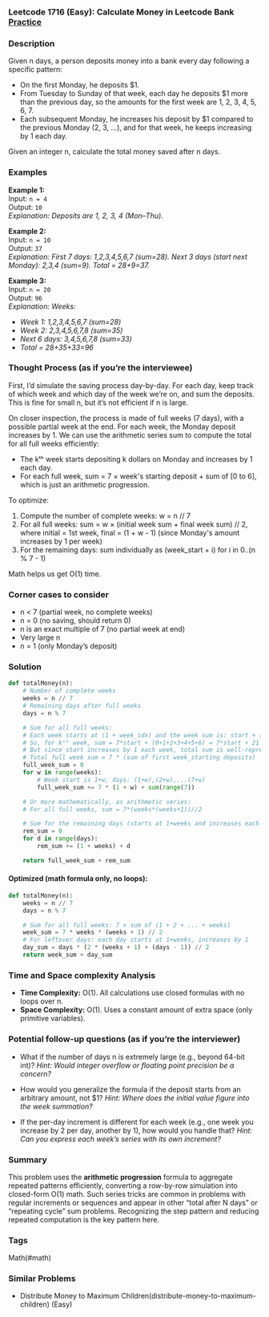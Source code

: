 ### Leetcode 1716 (Easy): Calculate Money in Leetcode Bank [Practice](https://leetcode.com/problems/calculate-money-in-leetcode-bank)

### Description  
Given n days, a person deposits money into a bank every day following a specific pattern:
- On the first Monday, he deposits \$1.
- From Tuesday to Sunday of that week, each day he deposits \$1 more than the previous day, so the amounts for the first week are 1, 2, 3, 4, 5, 6, 7.
- Each subsequent Monday, he increases his deposit by \$1 compared to the previous Monday (2, 3, ...), and for that week, he keeps increasing by 1 each day.

Given an integer n, calculate the total money saved after n days.

### Examples  

**Example 1:**  
Input: `n = 4`  
Output: `10`  
*Explanation: Deposits are 1, 2, 3, 4 (Mon–Thu).*

**Example 2:**  
Input: `n = 10`  
Output: `37`  
*Explanation: First 7 days: 1,2,3,4,5,6,7 (sum=28). Next 3 days (start next Monday): 2,3,4 (sum=9). Total = 28+9=37.*

**Example 3:**  
Input: `n = 20`  
Output: `96`  
*Explanation: Weeks:*
- *Week 1: 1,2,3,4,5,6,7 (sum=28)*
- *Week 2: 2,3,4,5,6,7,8 (sum=35)*
- *Next 6 days: 3,4,5,6,7,8 (sum=33)*
- *Total = 28+35+33=96*

### Thought Process (as if you’re the interviewee)  
First, I’d simulate the saving process day-by-day. For each day, keep track of which week and which day of the week we’re on, and sum the deposits. This is fine for small n, but it’s not efficient if n is large.

On closer inspection, the process is made of full weeks (7 days), with a possible partial week at the end. For each week, the Monday deposit increases by 1. We can use the arithmetic series sum to compute the total for all full weeks efficiently:
- The kᵗʰ week starts depositing k dollars on Monday and increases by 1 each day.
- For each full week, sum = 7 × week's starting deposit + sum of [0 to 6], which is just an arithmetic progression.

To optimize:
1. Compute the number of complete weeks: w = n // 7
2. For all full weeks: sum = w × (initial week sum + final week sum) // 2, where initial = 1st week, final = (1 + w - 1) (since Monday's amount increases by 1 per week)
3. For the remaining days: sum individually as (week_start + i) for i in 0..(n % 7 - 1)

Math helps us get O(1) time.

### Corner cases to consider  
- n < 7 (partial week, no complete weeks)
- n = 0 (no saving, should return 0)
- n is an exact multiple of 7 (no partial week at end)
- Very large n
- n = 1 (only Monday’s deposit)

### Solution

```python
def totalMoney(n):
    # Number of complete weeks
    weeks = n // 7
    # Remaining days after full weeks
    days = n % 7

    # Sum for all full weeks:
    # Each week starts at (1 + week_idx) and the week sum is: start + (start+1) + ... + (start+6)
    # So, for kᵗʰ week, sum = 7*start + (0+1+2+3+4+5+6) = 7*start + 21
    # But since start increases by 1 each week, total sum is well-represented by:
    # Total full week sum = 7 * (sum of first week_starting deposits)
    full_week_sum = 0
    for w in range(weeks):
        # Week start is 1+w, days: (1+w),(2+w),...(7+w)
        full_week_sum += 7 * (1 + w) + sum(range(7))

    # Or more mathematically, as arithmetic series:
    # For all full weeks, sum = 7*(weeks*(weeks+1))//2

    # Sum for the remaining days (starts at 1+weeks and increases each day)
    rem_sum = 0
    for d in range(days):
        rem_sum += (1 + weeks) + d

    return full_week_sum + rem_sum
```

#### Optimized (math formula only, no loops):

```python
def totalMoney(n):
    weeks = n // 7
    days = n % 7

    # Sum for all full weeks: 7 × sum of (1 + 2 + ... + weeks)
    week_sum = 7 * weeks * (weeks + 1) // 2
    # For leftover days: each day starts at 1+weeks, increases by 1
    day_sum = days * (2 * (weeks + 1) + (days - 1)) // 2
    return week_sum + day_sum
```

### Time and Space complexity Analysis  

- **Time Complexity:** O(1). All calculations use closed formulas with no loops over n.  
- **Space Complexity:** O(1). Uses a constant amount of extra space (only primitive variables).

### Potential follow-up questions (as if you’re the interviewer)  

- What if the number of days n is extremely large (e.g., beyond 64-bit int)?
  *Hint: Would integer overflow or floating point precision be a concern?*

- How would you generalize the formula if the deposit starts from an arbitrary amount, not \$1?
  *Hint: Where does the initial value figure into the week summation?*

- If the per-day increment is different for each week (e.g., one week you increase by 2 per day, another by 1), how would you handle that?
  *Hint: Can you express each week’s series with its own increment?*

### Summary
This problem uses the **arithmetic progression** formula to aggregate repeated patterns efficiently, converting a row-by-row simulation into closed-form O(1) math. Such series tricks are common in problems with regular increments or sequences and appear in other “total after N days” or “repeating cycle” sum problems. Recognizing the step pattern and reducing repeated computation is the key pattern here.

### Tags
Math(#math)

### Similar Problems
- Distribute Money to Maximum Children(distribute-money-to-maximum-children) (Easy)